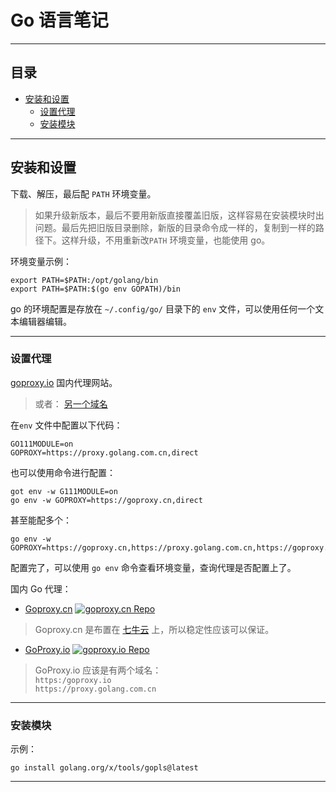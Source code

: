# Go 语言笔记

---
## 目录

* [安装和设置](#golang_setup)
	* [设置代理](#golang_setup_proxy)
	* [安装模块](#golang_setup_modules)

---

## <span id="golang_setup">安装和设置</span>

下载、解压，最后配 `PATH` 环境变量。
> 如果升级新版本，最后不要用新版直接覆盖旧版，这样容易在安装模块时出问题。最后先把旧版目录删除，新版的目录命令成一样的，复制到一样的路径下。这样升级，不用重新改`PATH` 环境变量，也能使用 go。

环境变量示例：
```shell
export PATH=$PATH:/opt/golang/bin
export PATH=$PATH:$(go env GOPATH)/bin
```


go 的环境配置是存放在 `~/.config/go/` 目录下的 `env` 文件，可以使用任何一个文本编辑器编辑。

---

### <span id="golang_setup_proxy">设置代理</span>

[goproxy.io](https://goproxy.io) 国内代理网站。
> 或者： [另一个域名](https://proxy.golang.com.cn)

在`env` 文件中配置以下代码：
```
GO111MODULE=on
GOPROXY=https://proxy.golang.com.cn,direct
```

也可以使用命令进行配置：
```shell
got env -w G111MODULE=on
go env -w GOPROXY=https://goproxy.cn,direct
```

甚至能配多个：
```shell
go env -w GOPROXY=https://goproxy.cn,https://proxy.golang.com.cn,https://goproxy.io,direct
```

配置完了，可以使用 `go env` 命令查看环境变量，查询代理是否配置上了。

国内 Go 代理：
* [Goproxy.cn](https://goproxy.cn/) [![goproxy.cn Repo](https://img.shields.io/github/stars/goproxy/goproxy.cn?style=social)](https://github.com/goproxy/goproxy.cn)
> Goproxy.cn 是布置在 [七牛云](https://www.qiniu.com/) 上，所以稳定性应该可以保证。
* [GoProxy.io](https://goproxy.io/) [![goproxy.io Repo](https://img.shields.io/github/stars/goproxyio/goproxy?style=social)](https://github.com/goproxyio/goproxy)
> GoProxy.io 应该是有两个域名：  
> `https:/goproxy.io`  
> `https://proxy.golang.com.cn`

---

### <span id="golang_setup_modules">安装模块</span>

示例：
```shell
go install golang.org/x/tools/gopls@latest
```

---

